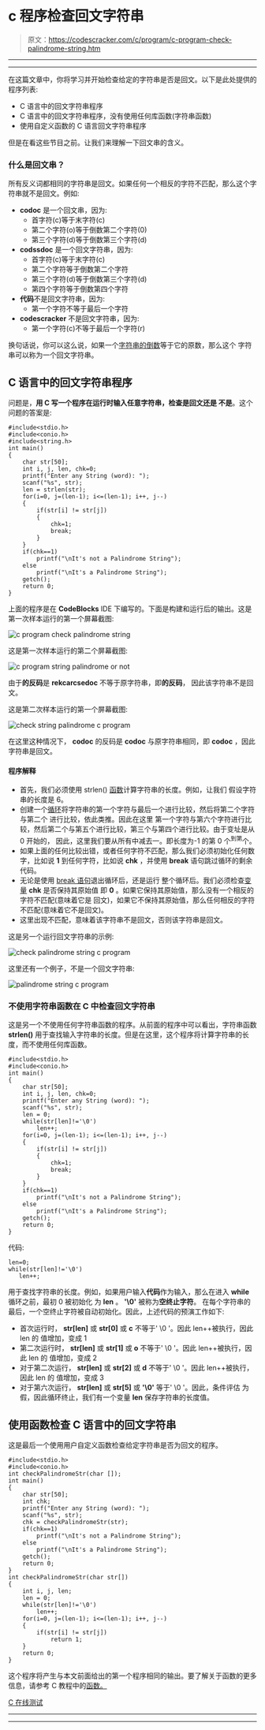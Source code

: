 # c 程序检查回文字符串

> 原文：<https://codescracker.com/c/program/c-program-check-palindrome-string.htm>

* * *

* * *

在这篇文章中，你将学习并开始检查给定的字符串是否是回文。以下是此处提供的程序列表:

*   C 语言中的回文字符串程序
*   C 语言中的回文字符串程序，没有使用任何库函数(字符串函数)
*   使用自定义函数的 C 语言回文字符串程序

但是在看这些节目之前。让我们来理解一下回文串的含义。

### 什么是回文串？

所有反义词都相同的字符串是回文。如果任何一个相反的字符不匹配，那么这个字符串就不是回文。例如:

*   **codoc** 是一个回文串，因为:
    *   首字符(c)等于末字符(c)
    *   第二个字符(o)等于倒数第二个字符(0)
    *   第三个字符(d)等于倒数第三个字符(d)
*   **codssdoc** 是一个回文字符串，因为:
    *   首字符(c)等于末字符(c)
    *   第二个字符等于倒数第二个字符
    *   第三个字符(d)等于倒数第三个字符(d)
    *   第四个字符等于倒数第四个字符
*   **代码**不是回文字符串，因为:
    *   第一个字符不等于最后一个字符
*   **codescracker** 不是回文字符串，因为:
    *   第一个字符(c)不等于最后一个字符(r)

换句话说，你可以这么说，如果一个[字符串的倒数](/c/c-strings.htm)等于它的原数，那么这个 字符串可以称为一个回文字符串。

## C 语言中的回文字符串程序

问题是，**用 C 写一个程序在运行时输入任意字符串，检查是回文还是 不是**。这个问题的答案是:

```
#include<stdio.h>
#include<conio.h>
#include<string.h>
int main()
{
    char str[50];
    int i, j, len, chk=0;
    printf("Enter any String (word): ");
    scanf("%s", str);
    len = strlen(str);
    for(i=0, j=(len-1); i<=(len-1); i++, j--)
    {
        if(str[i] != str[j])
        {
            chk=1;
            break;
        }
    }
    if(chk==1)
        printf("\nIt's not a Palindrome String");
    else
        printf("\nIt's a Palindrome String");
    getch();
    return 0;
}
```

上面的程序是在 **CodeBlocks** IDE 下编写的。下面是构建和运行后的输出。这是第一次样本运行的第一个屏幕截图:

![c program check palindrome string](img/7a5b1c93cfd0ce1f1dd1186748fecb51.png)

这是第一次样本运行的第二个屏幕截图:

![c program string palindrome or not](img/06d6142e888ba13fdc4a7ad9cfe6666f.png)

由于**的反码**是 **rekcarcsedoc** 不等于原字符串，即**的反码**， 因此该字符串不是回文。

这是第二次样本运行的第一个屏幕截图:

![check string palindrome c program](img/f1390b490647fb01d90a8b7e3ec2eba2.png)

在这里这种情况下， **codoc** 的反码是 **codoc** 与原字符串相同，即 **codoc** ，因此 字符串是回文。

#### 程序解释

*   首先，我们必须使用 strlen() [函数](/c/c-functions.htm)计算字符串的长度。例如，让我们 假设字符串的长度是 6。
*   创建一个[循环](/c/c-loops.htm)将字符串的第一个字符与最后一个进行比较，然后将第二个字符与第二个 进行比较，依此类推。因此在这里 第一个字符与第六个字符进行比较，然后第二个与第五个进行比较，第三个与第四个进行比较。由于变址是从 0 开始的， 因此，这里我们要从所有中减去一。即长度为-1 的第 0 个<sup>到第</sup>个。
*   如果上面的任何比较出错，或者任何字符不匹配，那么我们必须初始化任何数字，比如说 **1** 到任何字符，比如说 **chk** ，并使用 **break** 语句跳过循环的剩余代码。
*   无论是使用 [break 语句](/c/c-break-statement.htm)退出循环后，还是运行 整个循环后。我们必须检查[变量](/c/c-variables.htm) **chk** 是否保持其原始值 即 **0** 。如果它保持其原始值，那么没有一个相反的字符不匹配(意味着它是 回文)，如果它不保持其原始值，那么任何相反的字符不匹配(意味着它不是回文)。
*   这里出现不匹配，意味着该字符串不是回文，否则该字符串是回文。

这是另一个运行回文字符串的示例:

![check palindrome string c program](img/76ee176230385134aeb956a269cc2049.png)

这里还有一个例子，不是一个回文字符串:

![palindrome string c program](img/02914d44472277c5aec79546736b2300.png)

### 不使用字符串函数在 C 中检查回文字符串

这是另一个不使用任何字符串函数的程序。从前面的程序中可以看出，字符串函数 **strlen()** 用于查找输入字符串的长度。但是在这里，这个程序将计算字符串的长度，而不使用任何库函数。

```
#include<stdio.h>
#include<conio.h>
int main()
{
    char str[50];
    int i, j, len, chk=0;
    printf("Enter any String (word): ");
    scanf("%s", str);
    len = 0;
    while(str[len]!='\0')
        len++;
    for(i=0, j=(len-1); i<=(len-1); i++, j--)
    {
        if(str[i] != str[j])
        {
            chk=1;
            break;
        }
    }
    if(chk==1)
        printf("\nIt's not a Palindrome String");
    else
        printf("\nIt's a Palindrome String");
    getch();
    return 0;
}
```

代码:

```
len=0;
while(str[len]!='\0')
   len++;
```

用于查找字符串的长度。例如，如果用户输入**代码**作为输入，那么在进入 **while** 循环之前，最初 0 被初始化 为 **len** 。 **'\0'** 被称为**空终止字符**。 在每个字符串的最后，一个空终止字符被自动初始化。因此，上述代码的预演工作如下:

*   首次运行时， **str[len]** 或 **str[0]** 或 **c** 不等于' \0 '。因此 len++被执行，因此 len 的 值增加，变成 1
*   第二次运行时， **str[len]** 或 **str[1]** 或 **o** 不等于' \0 '。因此 len++被执行，因此 len 的 值增加，变成 2
*   对于第二次运行， **str[len]** 或 **str[2]** 或 **d** 不等于' \0 '。因此 len++被执行，因此 len 的 值增加，变成 3
*   对于第六次运行， **str[len]** 或 **str[5]** 或 **'\0'** 等于' \0 '。因此，条件评估 为假，因此循环终止，我们有一个变量 **len** 保存字符串的长度值。

## 使用函数检查 C 语言中的回文字符串

这是最后一个使用用户自定义函数检查给定字符串是否为回文的程序。

```
#include<stdio.h>
#include<conio.h>
int checkPalindromeStr(char []);
int main()
{
    char str[50];
    int chk;
    printf("Enter any String (word): ");
    scanf("%s", str);
    chk = checkPalindromeStr(str);
    if(chk==1)
        printf("\nIt's not a Palindrome String");
    else
        printf("\nIt's a Palindrome String");
    getch();
    return 0;
}
int checkPalindromeStr(char str[])
{
    int i, j, len;
    len = 0;
    while(str[len]!='\0')
        len++;
    for(i=0, j=(len-1); i<=(len-1); i++, j--)
    {
        if(str[i] != str[j])
            return 1;
    }
    return 0;
}
```

这个程序将产生与本文前面给出的第一个程序相同的输出。要了解关于函数的更多信息，请参考 C 教程中的[函数。](/c/c-functions.htm)

[C 在线测试](/exam/showtest.php?subid=2)

* * *

* * *